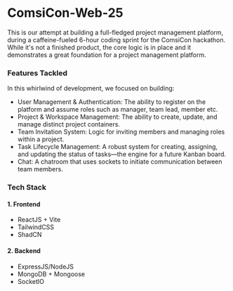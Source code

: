 # ComsiCon-Web-25

This is our attempt at building a full-fledged project management platform, during a caffeine-fueled 6-hour coding sprint for the ComsiCon hackathon. While it's not a finished product, the core logic is in place and it demonstrates a great foundation for a project management platform.


### Features Tackled

In this whirlwind of development, we focused on building:

- User Management & Authentication: The ability to register on the platform and assume roles such as manager, team lead, member etc.
- Project & Workspace Management: The ability to create, update, and manage distinct project containers.
- Team Invitation System: Logic for inviting members and managing roles within a project.
- Task Lifecycle Management: A robust system for creating, assigning, and updating the status of tasks—the engine for a future Kanban board.
- Chat: A chatroom that uses sockets to initiate communication between team members.

### Tech Stack

#### 1. Frontend

- ReactJS + Vite
- TailwindCSS
- ShadCN

#### 2. Backend

- ExpressJS/NodeJS
- MongoDB + Mongoose
- SocketIO
